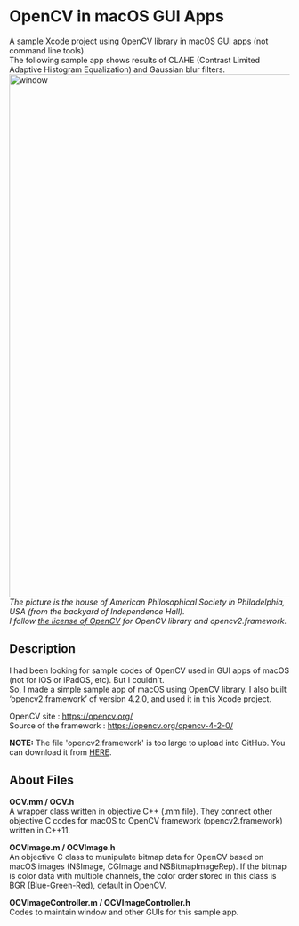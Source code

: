 # OpenCV in macOS GUI Apps
A sample Xcode project using OpenCV library in macOS GUI apps (not command line tools).  
The following sample app shows results of CLAHE (Contrast Limited Adaptive Histogram Equalization) and Gaussian blur filters.  
<img width="940" alt="window" src="https://user-images.githubusercontent.com/52600509/71859174-4b9d9b00-3131-11ea-816e-ae7cf78d976b.png">  
*The picture is the house of American Philosophical Society in Philadelphia, USA (from the backyard of Independence Hall).*  
*I follow [the license of OpenCV](https://github.com/tkshirakawa/OpenCV_in_macOS/blob/master/LICENSE%20of%20OpenCV) for OpenCV library and opencv2.framework.*
  
  
  
## Description
I had been looking for sample codes of OpenCV used in GUI apps of macOS (not for iOS or iPadOS, etc). But I couldn't.  
So, I made a simple sample app of macOS using OpenCV library. I also built ‘opencv2.framework’ of version 4.2.0, and used it in this Xcode project.  
  
OpenCV site : <https://opencv.org/>  
Source of the framework : <https://opencv.org/opencv-4-2-0/>  
  
**NOTE:** The file 'opencv2.framework' is too large to upload into GitHub. You can download it from [HERE](https://www.icloud.com/iclouddrive/0l0nK8HIE8oXmQdRe_C1KyuaQ#opencv2.framework).  
  
  
  
## About Files
**OCV.mm / OCV.h**  
A wrapper class written in objective C++ (.mm file). They connect other objective C codes for macOS to OpenCV framework (opencv2.framework) written in C++11.  
  
**OCVImage.m / OCVImage.h**  
An objective C class to munipulate bitmap data for OpenCV based on macOS images (NSImage, CGImage and NSBitmapImageRep). If the bitmap is color data with multiple channels, the color order stored in this class is BGR (Blue-Green-Red), default in OpenCV.  
  
**OCVImageController.m / OCVImageController.h**  
Codes to maintain window and other GUIs for this sample app.  
  
